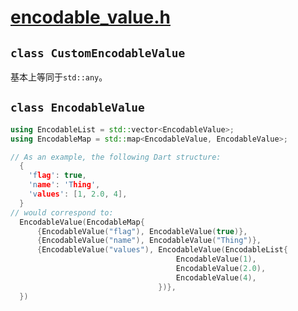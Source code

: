 # [encodable_value.h](https://engine.chinmaygarde.com/encodable__value_8h_source.html)

## `class CustomEncodableValue`

基本上等同于`std::any`。

## `class EncodableValue`



```c++
using EncodableList = std::vector<EncodableValue>;
using EncodableMap = std::map<EncodableValue, EncodableValue>;
```



```c++
// As an example, the following Dart structure:
  {
    'flag': true,
    'name': 'Thing',
    'values': [1, 2.0, 4],
  }
// would correspond to:
  EncodableValue(EncodableMap{
      {EncodableValue("flag"), EncodableValue(true)},
      {EncodableValue("name"), EncodableValue("Thing")},
      {EncodableValue("values"), EncodableValue(EncodableList{
                                     EncodableValue(1),
                                     EncodableValue(2.0),
                                     EncodableValue(4),
                                 })},
  })
```

